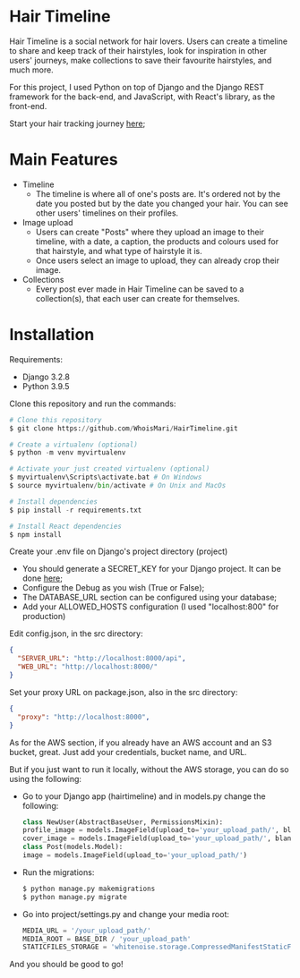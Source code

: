 # Hair Timeline

Hair Timeline is a social network for hair lovers. Users can create a timeline to share and keep track of their hairstyles, look for inspiration in other users' journeys, make collections to save their favourite hairstyles, and much more.

For this project, I used Python on top of Django and the Django REST framework for the back-end, and JavaScript, with React's library, as the front-end.

Start your hair tracking journey [here](https://hairtimeline.com/); 

# Main Features 

- Timeline
  - The timeline is where all of one's posts are. It's ordered not by the date you posted but by the date you changed your hair. You can see other users' timelines on their profiles.
- Image upload
  - Users can create "Posts" where they upload an image to their timeline, with a date, a caption, the products and colours used for that hairstyle, and what type of hairstyle it is.
  - Once users select an image to upload, they can already crop their image.
- Collections
  - Every post ever made in Hair Timeline can be saved to a collection(s), that each user can create for themselves.

# Installation

Requirements:
- Django 3.2.8
- Python 3.9.5

Clone this repository and run the commands:
```python
# Clone this repository
$ git clone https://github.com/WhoisMari/HairTimeline.git

# Create a virtualenv (optional) 
$ python -m venv myvirtualenv 

# Activate your just created virtualenv (optional)
$ myvirtualenv\Scripts\activate.bat # On Windows
$ source myvirtualenv/bin/activate # On Unix and MacOs

# Install dependencies 
$ pip install -r requirements.txt

# Install React dependencies
$ npm install
``` 
Create your .env file on Django's project directory (project)
- You should generate a SECRET_KEY for your Django project. It can be done [here](https://djecrety.ir/); 
- Configure the Debug as you wish (True or False); 
- The DATABASE_URL section can be configured using your database; 
- Add your ALLOWED_HOSTS configuration (I used "localhost:800" for production) 

Edit config.json, in the src directory:
```JSON 
{ 
  "SERVER_URL": "http://localhost:8000/api", 
  "WEB_URL": "http://localhost:8000/"
}
```

Set your proxy URL on package.json, also in the src directory:
```JSON 
{ 
  "proxy": "http://localhost:8000", 
}
```

As for the AWS section, if you already have an AWS account and an S3 bucket, great. Just add your credentials, bucket name, and URL.

But if you just want to run it locally, without the AWS storage, you can do so using the following: 
- Go to your Django app (hairtimeline) and in models.py change the following: 
    ```python 
    class NewUser(AbstractBaseUser, PermissionsMixin): 
    profile_image = models.ImageField(upload_to='your_upload_path/', blank=True) 
    cover_image = models.ImageField(upload_to='your_upload_path/', blank=True) 
    class Post(models.Model):
    image = models.ImageField(upload_to='your_upload_path/') 
    ``` 
- Run the migrations: 
    ```python 
    $ python manage.py makemigrations 
    $ python manage.py migrate 
    ``` 
- Go into project/settings.py and change your media root:
     ```python
    MEDIA_URL = '/your_upload_path/'
    MEDIA_ROOT = BASE_DIR / 'your_upload_path' 
    STATICFILES_STORAGE = 'whitenoise.storage.CompressedManifestStaticFilesStorage' # delete this line
    ```

And you should be good to go!